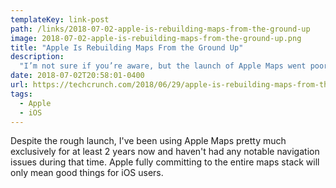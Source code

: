 ```yaml
---
templateKey: link-post
path: /links/2018-07-02-apple-is-rebuilding-maps-from-the-ground-up
image: 2018-07-02-apple-is-rebuilding-maps-from-the-ground-up.png
title: "Apple Is Rebuilding Maps From the Ground Up"
description:
  "I’m not sure if you’re aware, but the launch of Apple Maps went poorly."
date: 2018-07-02T20:58:01-0400
url: https://techcrunch.com/2018/06/29/apple-is-rebuilding-maps-from-the-ground-up/
tags:
  - Apple
  - iOS
---
```

Despite the rough launch, I've been using Apple Maps pretty much exclusively for at least 2 years now and haven't had any notable navigation issues during that time. Apple fully committing to the entire maps stack will only mean good things for iOS users.
